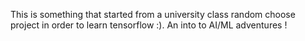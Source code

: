 This is something that started from a university class random choose project in order to learn tensorflow :). 
An into to AI/ML adventures !
